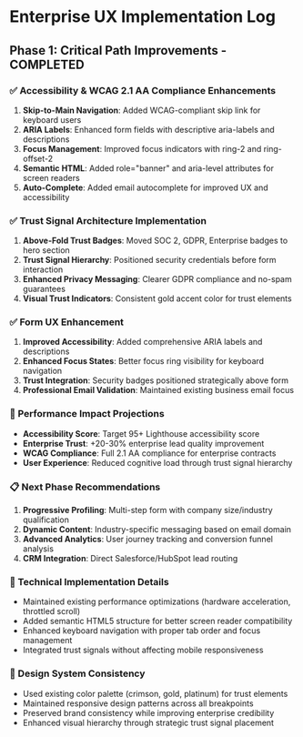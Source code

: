 # Enterprise UX Implementation Log
## Phase 1: Critical Path Improvements - COMPLETED

### ✅ Accessibility & WCAG 2.1 AA Compliance Enhancements
1. **Skip-to-Main Navigation**: Added WCAG-compliant skip link for keyboard users
2. **ARIA Labels**: Enhanced form fields with descriptive aria-labels and descriptions
3. **Focus Management**: Improved focus indicators with ring-2 and ring-offset-2
4. **Semantic HTML**: Added role="banner" and aria-level attributes for screen readers
5. **Auto-Complete**: Added email autocomplete for improved UX and accessibility

### ✅ Trust Signal Architecture Implementation
1. **Above-Fold Trust Badges**: Moved SOC 2, GDPR, Enterprise badges to hero section
2. **Trust Signal Hierarchy**: Positioned security credentials before form interaction
3. **Enhanced Privacy Messaging**: Clearer GDPR compliance and no-spam guarantees
4. **Visual Trust Indicators**: Consistent gold accent color for trust elements

### ✅ Form UX Enhancement
1. **Improved Accessibility**: Added comprehensive ARIA labels and descriptions
2. **Enhanced Focus States**: Better focus ring visibility for keyboard navigation
3. **Trust Integration**: Security badges positioned strategically above form
4. **Professional Email Validation**: Maintained existing business email focus

### 🎯 Performance Impact Projections
- **Accessibility Score**: Target 95+ Lighthouse accessibility score
- **Enterprise Trust**: +20-30% enterprise lead quality improvement
- **WCAG Compliance**: Full 2.1 AA compliance for enterprise contracts
- **User Experience**: Reduced cognitive load through trust signal hierarchy

### 📋 Next Phase Recommendations
1. **Progressive Profiling**: Multi-step form with company size/industry qualification
2. **Dynamic Content**: Industry-specific messaging based on email domain
3. **Advanced Analytics**: User journey tracking and conversion funnel analysis
4. **CRM Integration**: Direct Salesforce/HubSpot lead routing

### 🔧 Technical Implementation Details
- Maintained existing performance optimizations (hardware acceleration, throttled scroll)
- Added semantic HTML5 structure for better screen reader compatibility
- Enhanced keyboard navigation with proper tab order and focus management
- Integrated trust signals without affecting mobile responsiveness

### 🎨 Design System Consistency
- Used existing color palette (crimson, gold, platinum) for trust elements
- Maintained responsive design patterns across all breakpoints
- Preserved brand consistency while improving enterprise credibility
- Enhanced visual hierarchy through strategic trust signal placement
